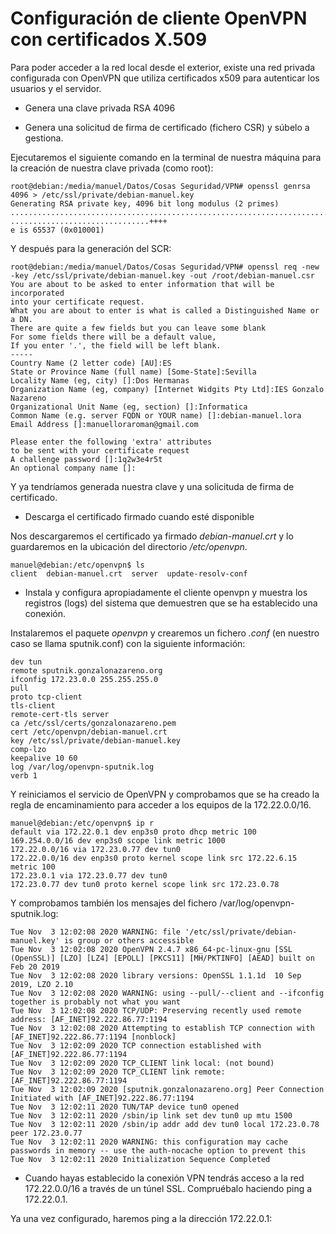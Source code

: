 # Configuración de cliente OpenVPN con certificados X.509

Para poder acceder a la red local desde el exterior, existe una red privada 
configurada con OpenVPN que utiliza certificados x509 para autenticar los 
usuarios y el servidor.

* Genera una clave privada RSA 4096

* Genera una solicitud de firma de certificado (fichero CSR) y súbelo a
gestiona.

Ejecutaremos el siguiente comando en la terminal de nuestra máquina para la
creación de nuestra clave privada (como root):

```
root@debian:/media/manuel/Datos/Cosas Seguridad/VPN# openssl genrsa 4096 > /etc/ssl/private/debian-manuel.key
Generating RSA private key, 4096 bit long modulus (2 primes)
..............................................................................................................................................................................................................................................++++
...............................++++
e is 65537 (0x010001)
```

Y después para la generación del SCR:

```
root@debian:/media/manuel/Datos/Cosas Seguridad/VPN# openssl req -new -key /etc/ssl/private/debian-manuel.key -out /root/debian-manuel.csr
You are about to be asked to enter information that will be incorporated
into your certificate request.
What you are about to enter is what is called a Distinguished Name or a DN.
There are quite a few fields but you can leave some blank
For some fields there will be a default value,
If you enter '.', the field will be left blank.
-----
Country Name (2 letter code) [AU]:ES
State or Province Name (full name) [Some-State]:Sevilla
Locality Name (eg, city) []:Dos Hermanas
Organization Name (eg, company) [Internet Widgits Pty Ltd]:IES Gonzalo Nazareno
Organizational Unit Name (eg, section) []:Informatica
Common Name (e.g. server FQDN or YOUR name) []:debian-manuel.lora
Email Address []:manuelloraroman@gmail.com

Please enter the following 'extra' attributes
to be sent with your certificate request
A challenge password []:1q2w3e4r5t
An optional company name []:
```

Y ya tendríamos generada nuestra clave y una solicituda de firma de certificado.
    
* Descarga el certificado firmado cuando esté disponible

Nos descargaremos el certificado ya firmado _debian-manuel.crt_ y lo guardaremos
en la ubicación del directorio _/etc/openvpn_.

```
manuel@debian:/etc/openvpn$ ls
client  debian-manuel.crt  server  update-resolv-conf
```
    
* Instala y configura apropiadamente el cliente openvpn y muestra los 
registros (logs) del sistema que demuestren que se ha establecido una conexión.
    
Instalaremos el paquete _openvpn_ y crearemos un fichero _.conf_ (en nuestro
caso se llama sputnik.conf) con la siguiente información:

```
dev tun
remote sputnik.gonzalonazareno.org
ifconfig 172.23.0.0 255.255.255.0
pull
proto tcp-client
tls-client
remote-cert-tls server
ca /etc/ssl/certs/gonzalonazareno.pem            
cert /etc/openvpn/debian-manuel.crt
key /etc/ssl/private/debian-manuel.key
comp-lzo
keepalive 10 60
log /var/log/openvpn-sputnik.log
verb 1
```

Y reiniciamos el servicio de OpenVPN y comprobamos que se ha creado la regla de
encaminamiento para acceder a los equipos de la 172.22.0.0/16.

```
manuel@debian:/etc/openvpn$ ip r
default via 172.22.0.1 dev enp3s0 proto dhcp metric 100 
169.254.0.0/16 dev enp3s0 scope link metric 1000 
172.22.0.0/16 via 172.23.0.77 dev tun0 
172.22.0.0/16 dev enp3s0 proto kernel scope link src 172.22.6.15 metric 100 
172.23.0.1 via 172.23.0.77 dev tun0 
172.23.0.77 dev tun0 proto kernel scope link src 172.23.0.78 
```

Y comprobamos también los mensajes del fichero /var/log/openvpn-sputnik.log:

```
Tue Nov  3 12:02:08 2020 WARNING: file '/etc/ssl/private/debian-manuel.key' is group or others accessible
Tue Nov  3 12:02:08 2020 OpenVPN 2.4.7 x86_64-pc-linux-gnu [SSL (OpenSSL)] [LZO] [LZ4] [EPOLL] [PKCS11] [MH/PKTINFO] [AEAD] built on Feb 20 2019
Tue Nov  3 12:02:08 2020 library versions: OpenSSL 1.1.1d  10 Sep 2019, LZO 2.10
Tue Nov  3 12:02:08 2020 WARNING: using --pull/--client and --ifconfig together is probably not what you want
Tue Nov  3 12:02:08 2020 TCP/UDP: Preserving recently used remote address: [AF_INET]92.222.86.77:1194
Tue Nov  3 12:02:08 2020 Attempting to establish TCP connection with [AF_INET]92.222.86.77:1194 [nonblock]
Tue Nov  3 12:02:09 2020 TCP connection established with [AF_INET]92.222.86.77:1194
Tue Nov  3 12:02:09 2020 TCP_CLIENT link local: (not bound)
Tue Nov  3 12:02:09 2020 TCP_CLIENT link remote: [AF_INET]92.222.86.77:1194
Tue Nov  3 12:02:09 2020 [sputnik.gonzalonazareno.org] Peer Connection Initiated with [AF_INET]92.222.86.77:1194
Tue Nov  3 12:02:11 2020 TUN/TAP device tun0 opened
Tue Nov  3 12:02:11 2020 /sbin/ip link set dev tun0 up mtu 1500
Tue Nov  3 12:02:11 2020 /sbin/ip addr add dev tun0 local 172.23.0.78 peer 172.23.0.77
Tue Nov  3 12:02:11 2020 WARNING: this configuration may cache passwords in memory -- use the auth-nocache option to prevent this
Tue Nov  3 12:02:11 2020 Initialization Sequence Completed
```

* Cuando hayas establecido la conexión VPN tendrás acceso a la red 
172.22.0.0/16 a través de un túnel SSL. Compruébalo haciendo ping a 172.22.0.1.

Ya una vez configurado, haremos ping a la dirección 172.22.0.1:

```

```


